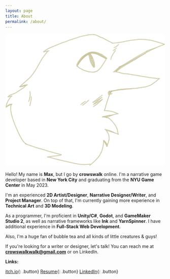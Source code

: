 ```yaml
---
layout: page
title: About
permalink: /about/
---
```

![Funny Crow Drawing](images/talkingguy.png)

Hello! My name is **Max**, but I go by **crowswalk** online. I'm a narrative game developer based in **New York City** and graduating from the **NYU Game Center** in May 2023.

I'm an experienced **2D Artist/Designer**, **Narrative Designer/Writer**, and **Project Manager**. On top of that, I'm currently gaining more experience in **Technical Art** and **3D Modeling**.

As a programmer, I'm proficient in **Unity/C#**, **Godot**, and **GameMaker Studio 2**, as well as narrative frameworks like **Ink** and **YarnSpinner**. I have additional experience in **Full-Stack Web Development**.
 
Also, I'm a huge fan of bubble tea and all kinds of little creatures & guys!

If you're looking for a writer or designer, let's talk! You can reach me at **crowswalkwalk@gmail.com** or on LinkedIn.

**Links:**

[itch.io](https://crowswalk.itch.io/){: .button}
[Resume](https://crowswalk.itch.io/){: .button}
[LinkedIn](https://www.linkedin.com/in/max-seavey/){: .button}